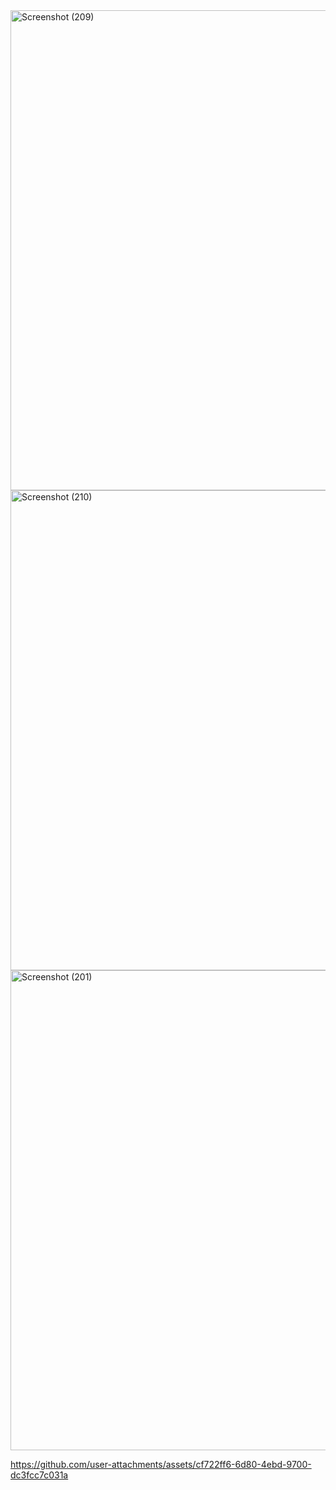 <img width="1366" height="768" alt="Screenshot (209)" src="https://github.com/user-attachments/assets/69a32797-0fde-499c-b8a1-55c0e7c5a336" />
<img width="1366" height="768" alt="Screenshot (210)" src="https://github.com/user-attachments/assets/3b12e799-6f8e-4e22-932d-dd525cf0b6b2" />
<img width="1366" height="768" alt="Screenshot (201)" src="https://github.com/user-attachments/assets/e277d427-9bac-4724-b0fa-9b422d9ceff4" />


https://github.com/user-attachments/assets/cf722ff6-6d80-4ebd-9700-dc3fcc7c031a

